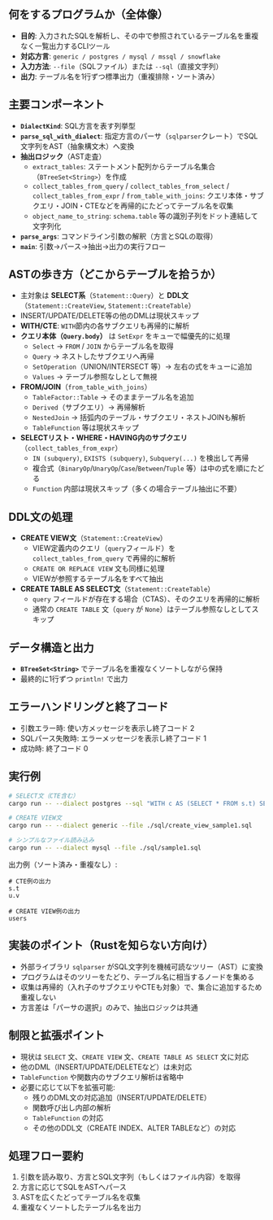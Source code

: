 ## 何をするプログラムか（全体像）

- **目的**: 入力されたSQLを解析し、その中で参照されているテーブル名を重複なく一覧出力するCLIツール
- **対応方言**: `generic / postgres / mysql / mssql / snowflake`
- **入力方法**: `--file`（SQLファイル）または `--sql`（直接文字列）
- **出力**: テーブル名を1行ずつ標準出力（重複排除・ソート済み）

## 主要コンポーネント

- **`DialectKind`**: SQL方言を表す列挙型
- **`parse_sql_with_dialect`**: 指定方言のパーサ（`sqlparser`クレート）でSQL文字列をAST（抽象構文木）へ変換
- **抽出ロジック**（AST走査）
  - `extract_tables`: ステートメント配列からテーブル名集合（`BTreeSet<String>`）を作成
  - `collect_tables_from_query` / `collect_tables_from_select` / `collect_tables_from_expr` / `from_table_with_joins`:
    クエリ本体・サブクエリ・JOIN・CTEなどを再帰的にたどってテーブル名を収集
  - `object_name_to_string`: `schema.table` 等の識別子列をドット連結して文字列化
- **`parse_args`**: コマンドライン引数の解釈（方言とSQLの取得）
- **`main`**: 引数→パース→抽出→出力の実行フロー

## ASTの歩き方（どこからテーブルを拾うか）

- 主対象は **SELECT系**（`Statement::Query`）と **DDL文**（`Statement::CreateView`, `Statement::CreateTable`）
- INSERT/UPDATE/DELETE等の他のDMLは現状スキップ
- **WITH/CTE**: `WITH`節内の各サブクエリも再帰的に解析
- **クエリ本体（`Query.body`）** は `SetExpr` をキューで幅優先的に処理
  - `Select` → `FROM` / `JOIN` からテーブル名を取得
  - `Query` → ネストしたサブクエリへ再帰
  - `SetOperation`（UNION/INTERSECT 等）→ 左右の式をキューに追加
  - `Values` → テーブル参照なしとして無視
- **FROM/JOIN**（`from_table_with_joins`）
  - `TableFactor::Table` → そのままテーブル名を追加
  - `Derived`（サブクエリ）→ 再帰解析
  - `NestedJoin` → 括弧内のテーブル・サブクエリ・ネストJOINも解析
  - `TableFunction` 等は現状スキップ
- **SELECTリスト・WHERE・HAVING内のサブクエリ**（`collect_tables_from_expr`）
  - `IN (subquery)`, `EXISTS (subquery)`, `Subquery(...)` を検出して再帰
  - 複合式（`BinaryOp`/`UnaryOp`/`Case`/`Between`/`Tuple` 等）は中の式を順にたどる
  - `Function` 内部は現状スキップ（多くの場合テーブル抽出に不要）

## DDL文の処理

- **CREATE VIEW文**（`Statement::CreateView`）
  - VIEW定義内のクエリ（`query`フィールド）を `collect_tables_from_query` で再帰的に解析
  - `CREATE OR REPLACE VIEW` 文も同様に処理
  - VIEWが参照するテーブル名をすべて抽出
- **CREATE TABLE AS SELECT文**（`Statement::CreateTable`）
  - `query` フィールドが存在する場合（CTAS）、そのクエリを再帰的に解析
  - 通常の `CREATE TABLE` 文（`query` が `None`）はテーブル参照なしとしてスキップ

## データ構造と出力

- **`BTreeSet<String>`** でテーブル名を重複なくソートしながら保持
- 最終的に1行ずつ `println!` で出力

## エラーハンドリングと終了コード

- 引数エラー時: 使い方メッセージを表示し終了コード 2
- SQLパース失敗時: エラーメッセージを表示し終了コード 1
- 成功時: 終了コード 0

## 実行例

```bash
# SELECT文（CTE含む）
cargo run -- --dialect postgres --sql "WITH c AS (SELECT * FROM s.t) SELECT * FROM c JOIN u.v ON c.id = v.id"

# CREATE VIEW文
cargo run -- --dialect generic --file ./sql/create_view_sample1.sql

# シンプルなファイル読み込み
cargo run -- --dialect mysql --file ./sql/sample1.sql
```

出力例（ソート済み・重複なし）:

```text
# CTE例の出力
s.t
u.v

# CREATE VIEW例の出力
users
```

## 実装のポイント（Rustを知らない方向け）

- 外部ライブラリ `sqlparser` がSQL文字列を機械可読なツリー（AST）に変換
- プログラムはそのツリーをたどり、テーブル名に相当するノードを集める
- 収集は再帰的（入れ子のサブクエリやCTEも対象）で、集合に追加するため重複しない
- 方言差は「パーサの選択」のみで、抽出ロジックは共通

## 制限と拡張ポイント

- 現状は `SELECT` 文、`CREATE VIEW` 文、`CREATE TABLE AS SELECT` 文に対応
- 他のDML（INSERT/UPDATE/DELETEなど）は未対応
- `TableFunction` や関数内のサブクエリ解析は省略中
- 必要に応じて以下を拡張可能:
  - 残りのDML文の対応追加（INSERT/UPDATE/DELETE）
  - 関数呼び出し内部の解析
  - `TableFunction` の対応
  - その他のDDL文（CREATE INDEX、ALTER TABLEなど）の対応

## 処理フロー要約

1. 引数を読み取り、方言とSQL文字列（もしくはファイル内容）を取得
2. 方言に応じてSQLをASTへパース
3. ASTを広くたどってテーブル名を収集
4. 重複なくソートしたテーブル名を出力


